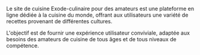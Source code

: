 Le site de cuisine Exode-culinaire pour des amateurs est une plateforme en ligne dédiée à la cuisine du monde, 
offrant aux utilisateurs une variété de recettes provenant de différentes cultures.

L'objectif est de fournir une expérience utilisateur conviviale,
adaptée aux besoins des amateurs de cuisine de tous âges et de tous niveaux de compétence.